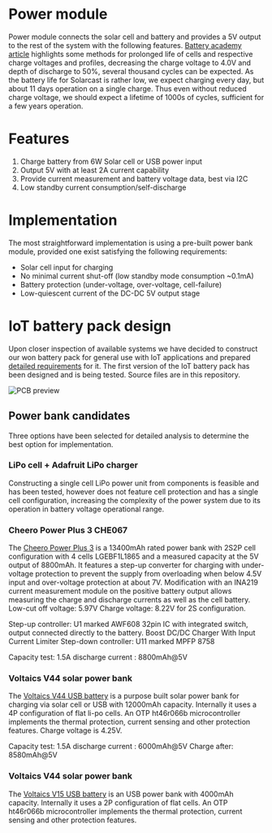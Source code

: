 # Power module
Power module connects the solar cell and battery and provides a 5V output to the rest of the system with the following features. [Battery academy article](http://batteryuniversity.com/learn/article/how_to_prolong_lithium_based_batteries) highlights some methods for prolonged life of cells and respective charge voltages and profiles, decreasing the charge voltage to 4.0V and depth of discharge to 50%, several thousand cycles can be expected. As the battery life for Solarcast is rather low, we expect charging every day, but about 11 days operation on a single charge. Thus even without reduced charge voltage, we should expect a lifetime of 1000s of cycles, sufficient for a few years operation.

# Features
 1. Charge battery from 6W Solar cell or USB power input
 2. Output 5V with at least 2A current capability
 3. Provide current measurement and battery voltage data, best via I2C
 4. Low standby current consumption/self-discharge

# Implementation
The most straightforward implementation is using a pre-built power bank module, provided one exist satisfying the following requirements:
 * Solar cell input for charging
 * No minimal current shut-off (low standby mode consumption ~0.1mA)
 * Battery protection (under-voltage, over-voltage, cell-failure)
 * Low-quiescent current of the DC-DC 5V output stage

# IoT battery pack design
Upon closer inspection of available systems we have decided to construct our won battery pack for general use with IoT applications and prepared [detailed requirements](IoT-battery-pack-spec.md) for it. The first version of the IoT battery pack has been designed and is being tested. Source files are in this repository.

![PCB preview](IoT-battery-pack.png)
 
 
## Power bank candidates
Three options have been selected for detailed analysis to determine the best option for implementation.

### LiPo cell + Adafruit LiPo charger
Constructing a single cell LiPo power unit from components is feasible and has been tested, however does not feature cell protection and has a single cell configuration, increasing the complexity of the power system due to its operation in battery voltage operational range.

### Cheero Power Plus 3 CHE067
The [Cheero Power Plus 3](https://www.cheero.net/product_tag/power-plus-3/) is a 13400mAh rated power bank with 2S2P cell configuration  with 4 cells LGEBF1L1865 and a measured capacity at the 5V output of 8800mAh. It features a step-up converter for charging with under-voltage protection to prevent the supply from overloading when below 4.5V input and over-voltage protection at about 7V. Modification with an INA219 current measurement module on the positive battery output allows measuring the charge and discharge currents as well as the cell battery. Low-cut off voltage: 5.97V Charge voltage: 8.22V for 2S configuration.

Step-up controller: U1 marked AWF608 32pin IC with integrated switch, output connected directly to the battery. Boost DC/DC Charger With Input Current Limiter
Step-down controller: U11 marked MPFP 8758

Capacity test: 1.5A discharge current : 8800mAh@5V 

### Voltaics V44 solar power bank
The [Voltaics V44 USB battery](https://www.voltaicsystems.com/v44) is a purpose built solar power bank for charging via solar cell or USB with 12000mAh capacity. Internally it uses a 4P configuration of flat li-po cells. An OTP ht46r066b microcontroller implements the thermal protection, current sensing and other protection features. Charge voltage is 4.25V.

Capacity test: 1.5A discharge current : 6000mAh@5V
Charge after: 8580mAh@5V

### Voltaics V44 solar power bank
The [Voltaics V15 USB battery](https://www.voltaicsystems.com/v15) is an USB power bank with 4000mAh capacity. Internally it uses a 2P configuration of flat cells. An OTP ht46r066b microcontroller implements the thermal protection, current sensing and other protection features.
